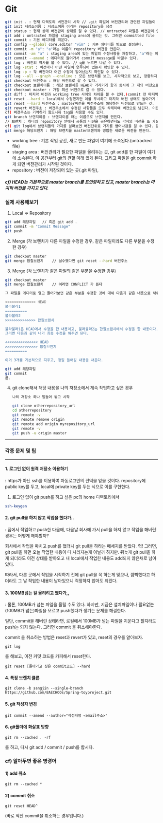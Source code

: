 # Git

```bash
git init . : 현재 디렉토리 버전관리 시작 // .git 파일에 버전관리와 관련된 파일들이 있음.
git init 저장소이름 : 저장소이름 이라는 repository를 생성
git status : 현재 상태 버전관리 상태를 알 수 있다. // untracted 파일은 버전관리 안 들어간 것.
git add : untracted 파일을 staging area에 올리는 것. 그러면 committed file
git commit : 기본 에디터를 띄운다.
git config --global core.editor "vim" : 기본 에디터를 빔으로 설정한다.
git commit -m "a": "a"라는 이름의 repository 버전을 만든다.
git commit -am "a" : staging area에 있는 파일의 수정사항을 저장하고, "a"라는 이름의 repository 버전을 만든다.
git commit --amend : 에디터로 들어가서 commit message를 바꿀수 있다.
git log : 버전의 역사를 볼 수 있다. // q를 누르면 나갈 수 있다.
git log -stat : 버전마다 어떤 파일이 연루되어 있는지 확인할 수 있다.
git log -p : 각 버전마다 어떤 수정이 일어났는지 확인할 수 있다.
git log --all --graph --oneline : 모든 브랜치를 보고, 시각적으로 보고, 장황하지 않게 log보기
git checkout 버전주소 : 해당 버전으로 갈 수 있다.
git checkout 브랜치이름 : 해당 브랜치를 HEAD가 가리키게 함과 동시에 그 때의 버전으로 간다.
git checkout master : 가장 최신 버전으로 갈 수 있다.
git diff : 마지막 버전과 working tree 사이의 차이를 볼 수 있다.(commit 전 마지막 기회로 이전상태를 보여준다고 생각하면 된다.)
git reset --hard : local에서 수정했지만 이를 무시하고 마지막 버전 상태로 돌아가게 하는 것.
git reset --hard 버전주소 : master버전을 버전주소에 해당하는 버전으로 만드는 것.
git revert 버전주소 : 버전주소에서 수정된 사항들을 모두 삭제하여 버전으로 남긴다. 이전 상태로 돌리기는 돌리는데 역사를 남기기 위해서 사용한다.
cf) 버전주소는 기억하기 힘드니까 tag를 사용할 수도 있다.
git branch 브랜치이름 : 브랜치이름 라는 이름으로 브랜치를 만든다. 
// 브랜치 : 하나의 repository 안에서 공통의 버전을 공유하면서도 각자의 버전을 또 가질 수 있는 개념
cf) git log해서 브랜치들의 가지를 살펴보면 버전단위로 가지를 뻗어나감을 알 수 있다. 참고.
git merge 해당브랜치 : 해당 브랜치를 master브랜치와 병합한 새로운 버전을 만든다.
```

* working tree : 기본 작업 공간, 새로 만든 파일이 여기에 소속된다.(untracked file)
* staging area : 버전관리가 필요한 파일을 올려두는 곳, git add를 한 파일이 여기에 소속된다. 이 공간부터 git의 관할 아래 있게 된다. 그리고 파일을 git commit 하게 되면 버전관리가 시작된 것이다. 
* repository : 버전이 저장되어 있는 곳(.git 파일), 



##### cf) HEAD는 기본적으로 master branch를 포인팅하고 있고, master branch는 마지막 버전을 가지고 있다.



### 실제 사용해보기

1. Local => Repository

```bash
git add 해당파일   // 혹은 git add .
git commit -m "Commit Message"
git push
```



2. Merge (각 브랜치가 다른 파일을 수정한 경우, 같은 파일이라도 다른 부분을 수정한 경우)

```bash
git checkout master
git merge 합칠브랜치    // 실수했다면 git reset --hard 버전주소
```



3. Merge (각 브랜치가 같은 파일의 같은 부분을 수정한 경우)

```bash
git checkout master
git merge 합칠브랜치    // 이러면 CONFLICT 가 뜬다
```

```bash
그 파일을 에디터로 열고 들어가보면 같은 부분을 수정한 것에 대해 다음과 같은 내용으로 채워져있다.

<<<<<<<<<<<<<< HEAD
불라불라1
==========
불라불라2
>>>>>>>>>>>>>> 합칠브랜치

불라불라1은 HEAD에서 수정을 한 내용이고, 불라불라2는 합칠브랜치에서 수정을 한 내용이다.
그러면 다음과 같이 내가 최종 수정을 해주면 된다.

<<<<<<<<<<<<<<< HEAD
>>>>>>>>>>>>>>> 합칠브랜치
==========

이거 3개를 기본적으로 지우고, 정말 들어갈 내용을 채운다.
```

```bash
git add 해당파일  
git commit
끝.
```



4. git clone해서 해당 내용을 나의 저장소에서 계속 작업하고 싶은 경우

   ```bash
   나의 저장소 하나 말들어 놓고 시작
   
   git clone otherrepository_url
   cd otherrepository
   git remote -v
   git remote remove origin
   git remote add origin myrepository_url
   git remote -v
   git push -u origin master
   ```

   



-----------------------------------------------------------------------------------------------------------------------------------------------------------

### 각종 문제 및 팁

-------------------------------------------

#### 1. 로그인 없이 원격 저장소 이용하기

 : https가 아닌 ssh를 이용하여 자동로그인의 편익을 얻을 것이다. repository에 public key를 두고, local에 private key를 두는 식으로 이를 구현한다.

1) 로그인 없이 git push를 하고 싶은 pc의 home 디렉토리에서

```bash
ssh-keygen
```





#### 2. git pull을 하지 않고 작업을 했다가..

 : 집에서 작업하고 push한 다음에, 다음날 회사에 가서 pull을 하지 않고 작업을 해버린 경우는 어떻게 해야할까?

회사에서 작업을 마치고 push를 했더니 git pull을 하라는 메세지를 받았다. 헉! 그러면, git pull을 하면 오늘 작업한 내용이 다 사라지는게 아닐까 하지만. 뒤늦게 git pull을 하게 되더라도 이전 상태를 받아오고 내 local에서 작업한 내용도 add되지 않은채로 남아있다. 

따라서, 다른 곳에서 작업을 시작하기 전에 git pull을 꼭 하는게 맞으나, 깜빡했다고 하더라도 그 날 작업한 내용이 남아있으니 걱정하지 않아도 되겠다.



#### 3. 100MB넘는 걸 올리려고 했다가,,

: 물론, 100MB가 넘는 파일을 올릴 수도 있다. 하지만, 지금은 설치파일이나 필요없는 (100MB가 넘는)파일을 모르고 push했다가 생기는 문제를 해결한다.

일단, commit을 해버린 상태라면, 로컬에서 100MB가 넘는 파일을 지운다고 할지라도 push는 되지 않는다. 그러면 commit 을 취소해야한다.

commit 을 취소하는 방법은 reset과 revert가 있고, reset의 경우를 알아보자.

```shell
git log
```

를 해보고, 이전 커밋 코드를 카피해서 reset한다.

```shell
git reset [돌아가고 싶은 commit코드] --hard
```



#### 4. 특정 브랜치 클론

```shell
git clone -b sangjin --single-branch https://github.com/BAECHOOs/Spring-toyproject.git
```





#### 5. git 작성자 변경

```
git commit --amend --author="작성자명 <email주소>"
```



#### 6. git폴더에 화살표 방향

```
git rm --cached . -rf
```

를 하고, 다시 git add / commit / push를 합시다.





### cf) 알아두면 좋은 명령어

#### 1) add 취소

```
git rm --cached *
```

#### 2) commit 취소

```
git reset HEAD^
```

(바로 직전 commit을 취소하는 경우입니다.)

